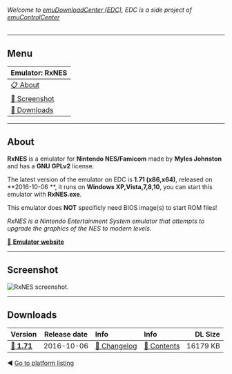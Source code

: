 ###### Welcome to [emuDownloadCenter (EDC)](https://github.com/PhoenixInteractiveNL/emuDownloadCenter/wiki/), EDC is a side project of [emuControlCenter](https://github.com/PhoenixInteractiveNL/emuControlCenter/wiki/)
***
## Menu
| **Emulator: RxNES** |
|:---------|
| [:clipboard: About](#about) |
| [:sunrise: Screenshot](#screenshot) |
| [:floppy_disk: Downloads](#downloads) |
***
## About
**RxNES** is a emulator for **Nintendo NES/Famicom** made by **Myles Johnston** and has a **GNU GPLv2** license.

The latest version of the emulator on EDC is **1.71 (x86,x64)**, released on **2016-10-06 **, it runs on **Windows XP,Vista,7,8,10**, you can start this emulator with **RxNES.exe**.

This emulator does **NOT** specificly need BIOS image(s) to start ROM files!

_RxNES is a Nintendo Entertainment System emulator that attempts to upgrade the graphics of the NES to modern levels._

[:link: **Emulator website**](http://www.rxnes.com)
***
## Screenshot
![](https://raw.githubusercontent.com/PhoenixInteractiveNL/emuDownloadCenter/master/hooks/rxnes/screen.jpg "RxNES screenshot.")
***
## Downloads
| Version  | Release date  | Info       | Info       | DL Size    |
|:---------|:-------------:|:-----------|:-----------|-----------:|
| [:floppy_disk: **1.71**](https://github.com/PhoenixInteractiveNL/edc-repo0004/raw/master/rxnes/1.71.7z) | 2016-10-06 | [:page_facing_up: Changelog](https://github.com/PhoenixInteractiveNL/edc-repo0004/blob/master/rxnes/1.71_changelog.txt) | [:mag_right: Contents](https://github.com/PhoenixInteractiveNL/edc-repo0004/blob/master/rxnes/1.71_contents.txt) | 16179 KB |

:arrow_backward: [Go to platform listing](https://github.com/PhoenixInteractiveNL/emuDownloadCenter/wiki/EDC-Platform-List)
